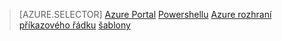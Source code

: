 > [AZURE.SELECTOR]
[Azure Portal](virtual-network-deploy-static-pip-arm-portal.md)
[Powershellu](virtual-network-deploy-static-pip-arm-ps.md)
[Azure rozhraní příkazového řádku](virtual-network-deploy-static-pip-arm-cli.md)
[šablony](virtual-network-deploy-static-pip-arm-template.md)
